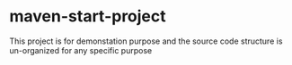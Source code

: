 # maven-start-project
This project is for demonstation purpose and the source code structure is un-organized for any specific purpose
